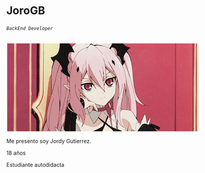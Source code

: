 # JoroGB
###### `BackEnd Developer`
<p align="center">

  <img src="Images/krul.gif" alt=""/>
</p>





Me presento soy Jordy Gutierrez.

18 años

Estudiante autodidacta



<!--
**JoroGB/JoroGB** is a ✨ _special_ ✨ repository because its `README.md` (this file) appears on your GitHub profile.

Here are some ideas to get you started:

- 🔭 I’m currently working on ...
- 🌱 I’m currently learning ...
- 👯 I’m looking to collaborate on ...
- 🤔 I’m looking for help with ...
- 💬 Ask me about ...
- 📫 How to reach me: ...
- 😄 Pronouns: ...
- ⚡ Fun fact: ...
-->
